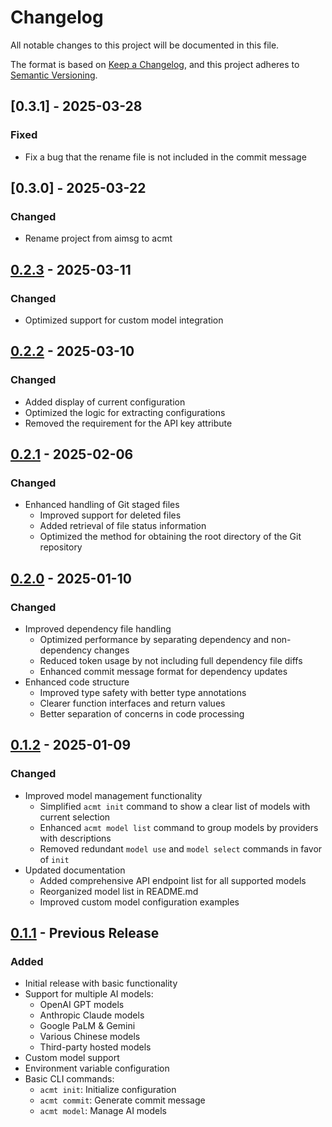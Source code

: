 # Changelog

All notable changes to this project will be documented in this file.

The format is based on [Keep a Changelog](https://keepachangelog.com/en/1.0.0/),
and this project adheres to [Semantic Versioning](https://semver.org/spec/v2.0.0.html).

## [0.3.1] - 2025-03-28

### Fixed
- Fix a bug that the rename file is not included in the commit message

## [0.3.0] - 2025-03-22

### Changed
- Rename project from aimsg to acmt 

## [0.2.3] - 2025-03-11

### Changed
- Optimized support for custom model integration

## [0.2.2] - 2025-03-10

### Changed
- Added display of current configuration
- Optimized the logic for extracting configurations
- Removed the requirement for the API key attribute

## [0.2.1] - 2025-02-06

### Changed
- Enhanced handling of Git staged files
  - Improved support for deleted files
  - Added retrieval of file status information
  - Optimized the method for obtaining the root directory of the Git repository

## [0.2.0] - 2025-01-10

### Changed
- Improved dependency file handling
  - Optimized performance by separating dependency and non-dependency changes
  - Reduced token usage by not including full dependency file diffs
  - Enhanced commit message format for dependency updates
- Enhanced code structure
  - Improved type safety with better type annotations
  - Clearer function interfaces and return values
  - Better separation of concerns in code processing

## [0.1.2] - 2025-01-09

### Changed
- Improved model management functionality
  - Simplified `acmt init` command to show a clear list of models with current selection
  - Enhanced `acmt model list` command to group models by providers with descriptions
  - Removed redundant `model use` and `model select` commands in favor of `init`
- Updated documentation
  - Added comprehensive API endpoint list for all supported models
  - Reorganized model list in README.md
  - Improved custom model configuration examples

## [0.1.1] - Previous Release

### Added
- Initial release with basic functionality
- Support for multiple AI models:
  - OpenAI GPT models
  - Anthropic Claude models
  - Google PaLM & Gemini
  - Various Chinese models
  - Third-party hosted models
- Custom model support
- Environment variable configuration
- Basic CLI commands:
  - `acmt init`: Initialize configuration
  - `acmt commit`: Generate commit message
  - `acmt model`: Manage AI models

[0.2.3]: https://github.com/yurentle/acmt/compare/v0.2.2...v0.2.3
[0.2.2]: https://github.com/yurentle/acmt/compare/v0.2.1...v0.2.2
[0.2.1]: https://github.com/yurentle/acmt/compare/v0.2.0...v0.2.1
[0.2.0]: https://github.com/yurentle/acmt/compare/v0.1.2...v0.2.0
[0.1.2]: https://github.com/yurentle/acmt/compare/v0.1.1...v0.1.2
[0.1.1]: https://github.com/yurentle/acmt/releases/tag/v0.1.1
